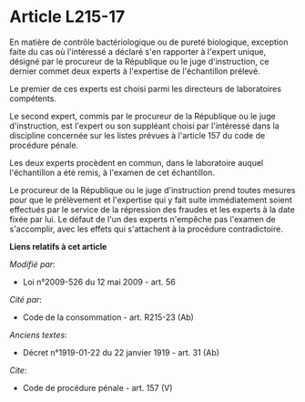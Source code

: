 # Article L215-17

En matière de contrôle bactériologique ou de pureté biologique, exception faite du cas où l'intéressé a déclaré s'en
rapporter à l'expert unique, désigné par le procureur de la République ou le juge d'instruction, ce dernier commet deux
experts à l'expertise de l'échantillon prélevé. 

Le premier de ces experts est choisi parmi les directeurs de laboratoires compétents. 

Le second expert, commis par le procureur de la République ou le juge d'instruction, est l'expert ou son suppléant choisi par
l'intéressé dans la discipline concernée sur les listes prévues à l'article 157 du code de procédure pénale.

Les deux experts procèdent en commun, dans le laboratoire auquel l'échantillon a été remis, à l'examen de cet échantillon. 

Le procureur de la République ou le juge d'instruction prend toutes mesures pour que le prélèvement et l'expertise qui y fait
suite immédiatement soient effectués par le service de la répression des fraudes et les experts à la date fixée par lui. Le
défaut de l'un des experts n'empêche pas l'examen de s'accomplir, avec les effets qui s'attachent à la procédure
contradictoire.

**Liens relatifs à cet article**

_Modifié par_:

  - Loi n°2009-526 du 12 mai 2009 - art. 56

_Cité par_:

  - Code de la consommation - art. R215-23 (Ab)

_Anciens textes_:

  - Décret n°1919-01-22 du 22 janvier 1919 - art. 31 (Ab)

_Cite_:

  - Code de procédure pénale - art. 157 (V)
